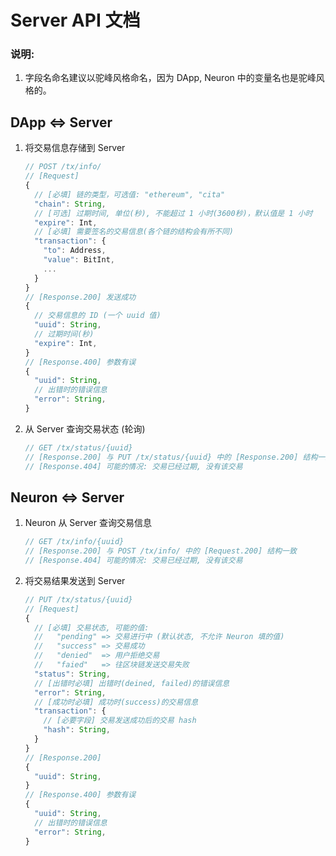 
# Server API 文档

### 说明:

1. 字段名命名建议以驼峰风格命名，因为 DApp, Neuron 中的变量名也是驼峰风格的。


## DApp <=> Server

1. 将交易信息存储到 Server

    ``` javascript
    // POST /tx/info/
    // [Request]
    {
      // [必填] 链的类型，可选值: "ethereum", "cita"
      "chain": String,
      // [可选] 过期时间, 单位(秒), 不能超过 1 小时(3600秒)，默认值是 1 小时 
      "expire": Int,
      // [必填] 需要签名的交易信息(各个链的结构会有所不同)
      "transaction": {
        "to": Address,
        "value": BitInt,
        ...
      }
    }
    // [Response.200] 发送成功
    {
      // 交易信息的 ID (一个 uuid 值)
      "uuid": String,
      // 过期时间(秒)
      "expire": Int,
    }
    // [Response.400] 参数有误
    {
      "uuid": String,
      // 出错时的错误信息
      "error": String,
    }
    ```

2. 从 Server 查询交易状态 (轮询)

    ``` javascript
    // GET /tx/status/{uuid}
    // [Response.200] 与 PUT /tx/status/{uuid} 中的 [Response.200] 结构一致
    // [Response.404] 可能的情况: 交易已经过期, 没有该交易
    ```

## Neuron <=> Server

1. Neuron 从 Server 查询交易信息

    ```javascript
    // GET /tx/info/{uuid}
    // [Response.200] 与 POST /tx/info/ 中的 [Request.200] 结构一致
    // [Response.404] 可能的情况: 交易已经过期, 没有该交易
    ```
    
2. 将交易结果发送到 Server

    ```javascript
    // PUT /tx/status/{uuid}
    // [Request]
    {
      // [必填] 交易状态, 可能的值: 
      //   "pending" => 交易进行中 (默认状态, 不允许 Neuron 填的值)
      //   "success" => 交易成功
      //   "denied"  => 用户拒绝交易
      //   "faied"   => 往区块链发送交易失败
      "status": String,
      // [出错时必填] 出错时(deined, failed)的错误信息  
      "error": String,
      // [成功时必填] 成功时(success)的交易信息
      "transaction": {
        // [必要字段] 交易发送成功后的交易 hash
        "hash": String, 
      }
    }
    // [Response.200]
    {
      "uuid": String,
    }
    // [Response.400] 参数有误
    {
      "uuid": String,
      // 出错时的错误信息
      "error": String,
    }
    ```
    

